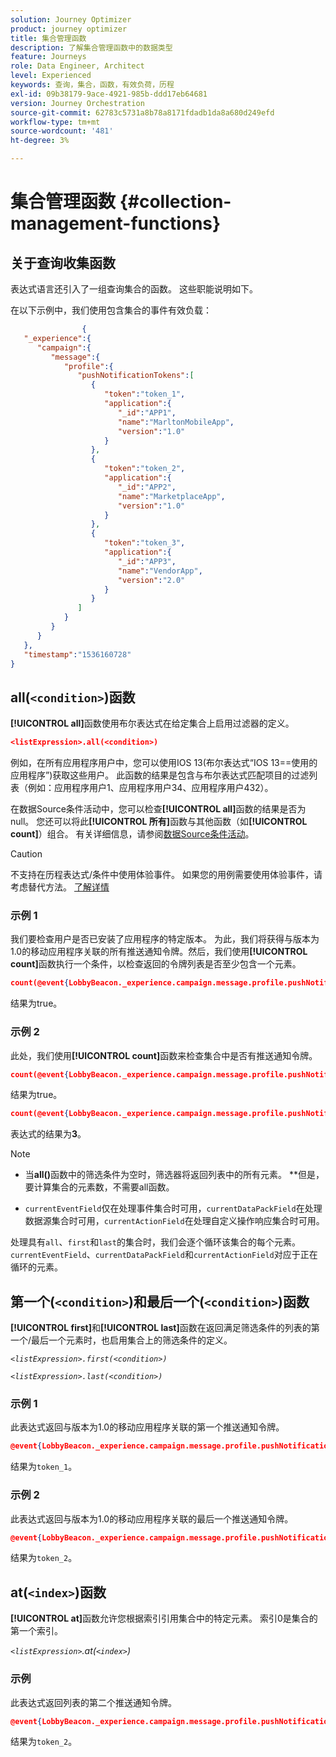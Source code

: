 ```yaml
---
solution: Journey Optimizer
product: journey optimizer
title: 集合管理函数
description: 了解集合管理函数中的数据类型
feature: Journeys
role: Data Engineer, Architect
level: Experienced
keywords: 查询，集合，函数，有效负荷，历程
exl-id: 09b38179-9ace-4921-985b-ddd17eb64681
version: Journey Orchestration
source-git-commit: 62783c5731a8b78a8171fdadb1da8a680d249efd
workflow-type: tm+mt
source-wordcount: '481'
ht-degree: 3%

---
```


# 集合管理函数 {#collection-management-functions}


## 关于查询收集函数

表达式语言还引入了一组查询集合的函数。 这些职能说明如下。

在以下示例中，我们使用包含集合的事件有效负载：

```json
                { 
   "_experience":{ 
      "campaign":{ 
         "message":{ 
            "profile":{ 
               "pushNotificationTokens":[ 
                  { 
                     "token":"token_1",
                     "application":{ 
                        "_id":"APP1",
                        "name":"MarltonMobileApp",
                        "version":"1.0"
                     }
                  },
                  { 
                     "token":"token_2",
                     "application":{ 
                        "_id":"APP2",
                        "name":"MarketplaceApp",
                        "version":"1.0"
                     }
                  },
                  { 
                     "token":"token_3",
                     "application":{ 
                        "_id":"APP3",
                        "name":"VendorApp",
                        "version":"2.0"
                     }
                  }
               ]
            }
         }
      }
   },
   "timestamp":"1536160728"
}
```

## all(`<condition>`)函数

**[!UICONTROL all]**&#x200B;函数使用布尔表达式在给定集合上启用过滤器的定义。

```json
<listExpression>.all(<condition>)
```

例如，在所有应用程序用户中，您可以使用IOS 13(布尔表达式“IOS 13==使用的应用程序”)获取这些用户。 此函数的结果是包含与布尔表达式匹配项目的过滤列表（例如：应用程序用户1、应用程序用户34、应用程序用户432）。

在数据Source条件活动中，您可以检查&#x200B;**[!UICONTROL all]**&#x200B;函数的结果是否为null。 您还可以将此&#x200B;**[!UICONTROL 所有]**&#x200B;函数与其他函数（如&#x200B;**[!UICONTROL count]**）组合。 有关详细信息，请参阅[数据Source条件活动](../condition-activity.md#data_source_condition)。


>[!CAUTION]
>
>不支持在历程表达式/条件中使用体验事件。 如果您的用例需要使用体验事件，请考虑替代方法。 [了解详情](../exp-event-lookup.md)

### 示例 1

我们要检查用户是否已安装了应用程序的特定版本。 为此，我们将获得与版本为1.0的移动应用程序关联的所有推送通知令牌。然后，我们使用&#x200B;**[!UICONTROL count]**&#x200B;函数执行一个条件，以检查返回的令牌列表是否至少包含一个元素。

```json
count(@event{LobbyBeacon._experience.campaign.message.profile.pushNotificationTokens.all(currentEventField.application.version == "1.0").token}) > 0
```

结果为true。

### 示例 2

此处，我们使用&#x200B;**[!UICONTROL count]**&#x200B;函数来检查集合中是否有推送通知令牌。

```json
count(@event{LobbyBeacon._experience.campaign.message.profile.pushNotificationTokens.all().token}) > 0
```


结果为true。


```json
count(@event{LobbyBeacon._experience.campaign.message.profile.pushNotificationTokens.token})
```

表达式的结果为&#x200B;**3**。


>[!NOTE]
>
>* 当&#x200B;**all()**&#x200B;函数中的筛选条件为空时，筛选器将返回列表中的所有元素。 **但是，要计算集合的元素数，不需要all函数。
>
>* `currentEventField`仅在处理事件集合时可用，`currentDataPackField`在处理数据源集合时可用，`currentActionField`在处理自定义操作响应集合时可用。
>
>  处理具有`all`、`first`和`last`的集合时，我们会逐个循环该集合的每个元素。 `currentEventField`、`currentDataPackField`和`currentActionField`对应于正在循环的元素。


## 第一个(`<condition>`)和最后一个(`<condition>`)函数

**[!UICONTROL first]**&#x200B;和&#x200B;**[!UICONTROL last]**&#x200B;函数在返回满足筛选条件的列表的第一个/最后一个元素时，也启用集合上的筛选条件的定义。

_`<listExpression>.first(<condition>)`_

_`<listExpression>.last(<condition>)`_

### 示例 1

此表达式返回与版本为1.0的移动应用程序关联的第一个推送通知令牌。


```json
@event{LobbyBeacon._experience.campaign.message.profile.pushNotificationTokens.first(currentEventField.application.version == "1.0").token}
```

结果为`token_1`。

### 示例 2

此表达式返回与版本为1.0的移动应用程序关联的最后一个推送通知令牌。


```json
@event{LobbyBeacon._experience.campaign.message.profile.pushNotificationTokens.last(currentEventField.application.version == "1.0").token}
```

结果为`token_2`。

## at(`<index>`)函数

**[!UICONTROL at]**&#x200B;函数允许您根据索引引用集合中的特定元素。
索引0是集合的第一个索引。

_`<listExpression>`.at(`<index>`)_

### 示例

此表达式返回列表的第二个推送通知令牌。


```json
@event{LobbyBeacon._experience.campaign.message.profile.pushNotificationTokens.at(1).token}`
```

结果为`token_2`。